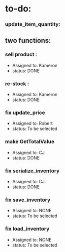 # to-do:

### update_item_quantity:

## two functions:

### sell product :
- Assigned to: Kameron
- status: DONE

### re-stock :
- Assigned to: Kameron
- status: DONE

### fix update_price
- Assigned to: Robert
- status: To be selected

### make GetTotalValue
- Assigned to: CJ
- status: DONE

### fix serialize_inventory
- Assigned to: CJ
- status: DONE

### fix save_inventory
- Assigned to: NONE
- status: To be selected

### fix load_inventory
- Assigned to: NONE
- status: To be selected